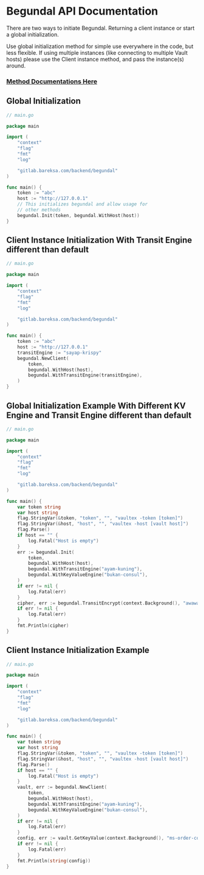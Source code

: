 # Begundal API Documentation

There are two ways to initiate Begundal. Returning a client instance or start a global
initialization.

Use global initialization method for simple use everywhere in the code, but less flexible. If using
multiple instances (like connecting to multiple Vault hosts) please use the Client instance method,
and pass the instance(s) around.

### [Method Documentations Here](./package.md)

## Global Initialization

```go
// main.go

package main

import (
	"context"
	"flag"
	"fmt"
	"log"

	"gitlab.bareksa.com/backend/begundal"
)

func main() {
	token := "abc"
	host := "http://127.0.0.1"
	// This initializes begundal and allow usage for
	// other methods
	begundal.Init(token, begundal.WithHost(host))
}
```

## Client Instance Initialization With Transit Engine different than default

```go
// main.go

package main

import (
	"context"
	"flag"
	"fmt"
	"log"

	"gitlab.bareksa.com/backend/begundal"
)

func main() {
	token := "abc"
	host := "http://127.0.0.1"
	transitEngine := "sayap-krispy"
	begundal.NewClient(
		token,
		begundal.WithHost(host),
		begundal.WithTransitEngine(transitEngine),
	)
}
```

## Global Initialization Example With Different KV Engine and Transit Engine different than default

```go
// main.go

package main

import (
	"context"
	"flag"
	"fmt"
	"log"

	"gitlab.bareksa.com/backend/begundal"
)

func main() {
	var token string
	var host string
	flag.StringVar(&token, "token", "", "vaultex -token [token]")
	flag.StringVar(&host, "host", "", "vaultex -host [vault host]")
	flag.Parse()
	if host == "" {
		log.Fatal("Host is empty")
	}
	err := begundal.Init(
		token,
		begundal.WithHost(host),
		begundal.WithTransitEngine("ayam-kuning"),
		begundal.WithKeyValueEngine("bukan-consul"),
	)
	if err != nil {
		log.Fatal(err)
	}
	cipher, err := begundal.TransitEncrypt(context.Background(), "awawa", []byte(`1234`))
	if err != nil {
		log.Fatal(err)
	}
	fmt.Println(cipher)
}
```

## Client Instance Initialization Example

```go
// main.go

package main

import (
	"context"
	"flag"
	"fmt"
	"log"

	"gitlab.bareksa.com/backend/begundal"
)

func main() {
	var token string
	var host string
	flag.StringVar(&token, "token", "", "vaultex -token [token]")
	flag.StringVar(&host, "host", "", "vaultex -host [vault host]")
	flag.Parse()
	if host == "" {
		log.Fatal("Host is empty")
	}
	vault, err := begundal.NewClient(
		token,
		begundal.WithHost(host),
		begundal.WithTransitEngine("ayam-kuning"),
		begundal.WithKeyValueEngine("bukan-consul"),
	)
	if err != nil {
		log.Fatal(err)
	}
	config, err := vault.GetKeyValue(context.Background(), "ms-order-conf")
	if err != nil {
		log.Fatal(err)
	}
	fmt.Println(string(config))
}
```
